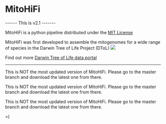 # MitoHiFi 

------ This is v2.1 -------

MitoHiFi is a python pipeline distributed under the [MIT License](LICENSE)


MitoHiFi was first developed to assemble the mitogenomes for a wide range of species in the Darwin Tree of Life Project (DToL)  ![](dtol-logo-round-300x132.png)


Find out more [Darwin Tree of Life data portal](https://portal.darwintreeoflife.org/)

--------------------------------------


This is NOT the most updated version of MitoHiFi. Please go to the master branch and download the latest one from there.

This is NOT the most updated version of MitoHiFi. Please go to the master branch and download the latest one from there.

This is NOT the most updated version of MitoHiFi. Please go to the master branch and download the latest one from there.


=)
